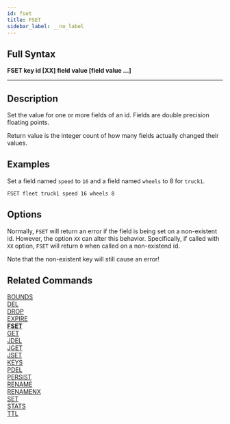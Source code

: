 ```yaml
---
id: fset
title: FSET
sidebar_label: __no_label
---
```


## Full Syntax

**FSET  key id [XX] field value [field value ...]**

---

## Description

Set the value for one or more fields of an id.
Fields are double precision floating points.

Return value is the integer count of how many fields actually changed their values.

## Examples

Set a field named `speed` to `16` and a field named `wheels` to 8 for `truck1`.

```tile38
FSET fleet truck1 speed 16 wheels 8
```

## Options

Normally, `FSET` will return an error if the field is being set on a non-existent id.  However, the option `XX` can alter this behavior.  Specifically, if called with `XX` option, `FSET` will return `0` when called on a non-existend id.

Note that the non-existent key will still cause an error!

## Related Commands

[BOUNDS](bounds.html)<br>
[DEL](del.html)<br>
[DROP](drop.html)<br>
[EXPIRE](expire.html)<br>
**[FSET](fset.html)**<br>
[GET](get.html)<br>
[JDEL](jdel.html)<br>
[JGET](jget.html)<br>
[JSET](jset.html)<br>
[KEYS](keys.html)<br>
[PDEL](pdel.html)<br>
[PERSIST](persist.html)<br>
[RENAME](rename.html)<br>
[RENAMENX](renamenx.html)<br>
[SET](set.html)<br>
[STATS](stats.html)<br>
[TTL](ttl.html)<br>